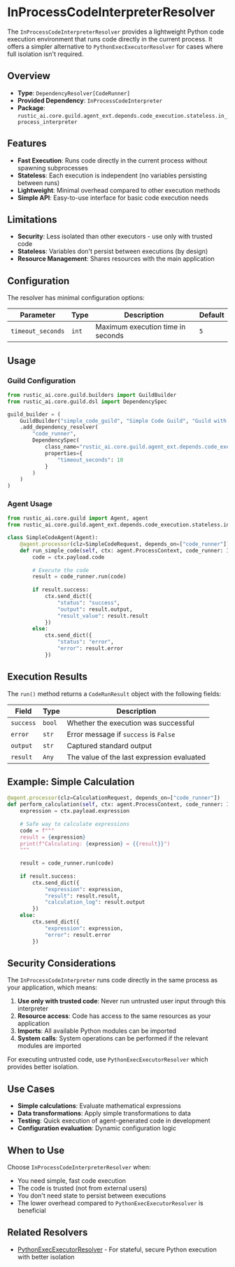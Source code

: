 # InProcessCodeInterpreterResolver

The `InProcessCodeInterpreterResolver` provides a lightweight Python code execution environment that runs code directly in the current process. It offers a simpler alternative to `PythonExecExecutorResolver` for cases where full isolation isn't required.

## Overview

- **Type**: `DependencyResolver[CodeRunner]`
- **Provided Dependency**: `InProcessCodeInterpreter`
- **Package**: `rustic_ai.core.guild.agent_ext.depends.code_execution.stateless.in_process_interpreter`

## Features

- **Fast Execution**: Runs code directly in the current process without spawning subprocesses
- **Stateless**: Each execution is independent (no variables persisting between runs)
- **Lightweight**: Minimal overhead compared to other execution methods
- **Simple API**: Easy-to-use interface for basic code execution needs

## Limitations

- **Security**: Less isolated than other executors - use only with trusted code
- **Stateless**: Variables don't persist between executions (by design)
- **Resource Management**: Shares resources with the main application

## Configuration

The resolver has minimal configuration options:

| Parameter | Type | Description | Default |
|-----------|------|-------------|---------|
| `timeout_seconds` | `int` | Maximum execution time in seconds | `5` |

## Usage

### Guild Configuration

```python
from rustic_ai.core.guild.builders import GuildBuilder
from rustic_ai.core.guild.dsl import DependencySpec

guild_builder = (
    GuildBuilder("simple_code_guild", "Simple Code Guild", "Guild with basic Python execution")
    .add_dependency_resolver(
        "code_runner",
        DependencySpec(
            class_name="rustic_ai.core.guild.agent_ext.depends.code_execution.stateless.in_process_interpreter.InProcessCodeInterpreterResolver",
            properties={
                "timeout_seconds": 10
            }
        )
    )
)
```

### Agent Usage

```python
from rustic_ai.core.guild import Agent, agent
from rustic_ai.core.guild.agent_ext.depends.code_execution.stateless.in_process_interpreter import InProcessCodeInterpreter

class SimpleCodeAgent(Agent):
    @agent.processor(clz=SimpleCodeRequest, depends_on=["code_runner"])
    def run_simple_code(self, ctx: agent.ProcessContext, code_runner: InProcessCodeInterpreter):
        code = ctx.payload.code
        
        # Execute the code
        result = code_runner.run(code)
        
        if result.success:
            ctx.send_dict({
                "status": "success",
                "output": result.output,
                "result_value": result.result
            })
        else:
            ctx.send_dict({
                "status": "error",
                "error": result.error
            })
```

## Execution Results

The `run()` method returns a `CodeRunResult` object with the following fields:

| Field | Type | Description |
|-------|------|-------------|
| `success` | `bool` | Whether the execution was successful |
| `error` | `str` | Error message if `success` is `False` |
| `output` | `str` | Captured standard output |
| `result` | `Any` | The value of the last expression evaluated |

## Example: Simple Calculation

```python
@agent.processor(clz=CalculationRequest, depends_on=["code_runner"])
def perform_calculation(self, ctx: agent.ProcessContext, code_runner: InProcessCodeInterpreter):
    expression = ctx.payload.expression
    
    # Safe way to calculate expressions
    code = f"""
    result = {expression}
    print(f"Calculating: {expression} = {{result}}")
    """
    
    result = code_runner.run(code)
    
    if result.success:
        ctx.send_dict({
            "expression": expression,
            "result": result.result,
            "calculation_log": result.output
        })
    else:
        ctx.send_dict({
            "expression": expression,
            "error": result.error
        })
```

## Security Considerations

The `InProcessCodeInterpreter` runs code directly in the same process as your application, which means:

1. **Use only with trusted code**: Never run untrusted user input through this interpreter
2. **Resource access**: Code has access to the same resources as your application
3. **Imports**: All available Python modules can be imported
4. **System calls**: System operations can be performed if the relevant modules are imported

For executing untrusted code, use `PythonExecExecutorResolver` which provides better isolation.

## Use Cases

- **Simple calculations**: Evaluate mathematical expressions
- **Data transformations**: Apply simple transformations to data
- **Testing**: Quick execution of agent-generated code in development
- **Configuration evaluation**: Dynamic configuration logic

## When to Use

Choose `InProcessCodeInterpreterResolver` when:

- You need simple, fast code execution
- The code is trusted (not from external users)
- You don't need state to persist between executions
- The lower overhead compared to `PythonExecExecutorResolver` is beneficial

## Related Resolvers

- [PythonExecExecutorResolver](python_exec_executor.md) - For stateful, secure Python execution with better isolation 